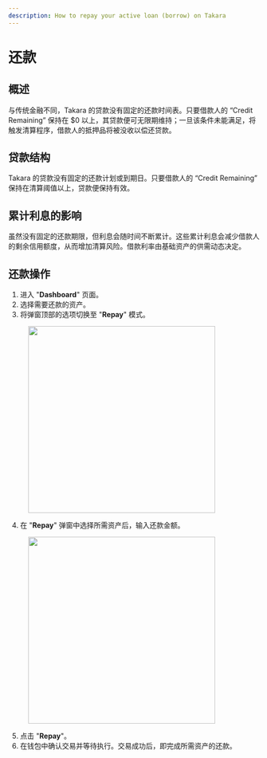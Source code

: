 ```yaml
---
description: How to repay your active loan (borrow) on Takara
---
```


# 还款

## 概述

与传统金融不同，Takara 的贷款没有固定的还款时间表。只要借款人的 “Credit Remaining” 保持在 $0 以上，其贷款便可无限期维持；一旦该条件未能满足，将触发清算程序，借款人的抵押品将被没收以偿还贷款。

## 贷款结构

Takara 的贷款没有固定的还款计划或到期日。只要借款人的 “Credit Remaining” 保持在清算阈值以上，贷款便保持有效。

## 累计利息的影响

虽然没有固定的还款期限，但利息会随时间不断累计。这些累计利息会减少借款人的剩余信用额度，从而增加清算风险。借款利率由基础资产的供需动态决定。

## 还款操作

1. 进入 "**Dashboard**" 页面。  
2. 选择需要还款的资产。  
3. 将弹窗顶部的选项切换至 "**Repay**" 模式。

<div align="left"><figure><img src="../../.gitbook/assets/Screenshot 2025-01-23 at 9.16.44 PM.png" alt="" width="375"><figcaption></figcaption></figure></div>

4. 在 "**Repay**" 弹窗中选择所需资产后，输入还款金额。

<div align="left"><figure><img src="../../.gitbook/assets/Screenshot 2025-01-23 at 9.32.51 PM.png" alt="" width="375"><figcaption></figcaption></figure></div>

5. 点击 "**Repay**"。  
6. 在钱包中确认交易并等待执行。交易成功后，即完成所需资产的还款。
